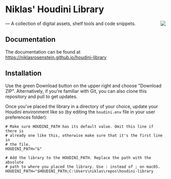 # Niklas' Houdini Library

<img align="right" src="https://img.shields.io/badge/License-MIT-yellow.svg">
&mdash; A collection of digital assets, shelf tools and code snippets.

## Documentation

The documentation can be found at https://niklasrosenstein.github.io/houdini-library

## Installation

Use the green Download button on the upper right and choose "Download ZIP".
Alternatively, if you're familiar with Git, you can also clone this repository
and pull to get updates.

Once you've placed the library in a directory of your choice, update your
Houdini environment like so (by editing the `houdini.env` file in your user
preferences folder):

```
# Make sure HOUDINI_PATH has its default value. Omit this line if there is
# already one like this, otherwise make sure that it's the first line in
# the file.
HOUDINI_PATH="&"

# Add the library to the HOUDINI_PATH. Replace the path with the absolute
# path to where you placed the library. Use : instead of ; on macOS.
HOUDINI_PATH="$HOUDINI_PATH;C:\Users\niklas\repos\houdini-library
```
